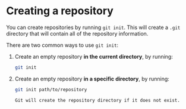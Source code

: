 # Creating a repository

You can create repositories by running `git init`.
This will create a `.git` directory that will contain all of the repository information.

There are two common ways to use `git init`:

1. Create an empty repository **in the current directory**, by running:

   ```sh
   git init
   ```

2. Create an empty repository **in a specific directory**, by running:

   ```sh
   git init path/to/repository
   ```

   ```admonish info
   Git will create the repository directory if it does not exist.
   ```
